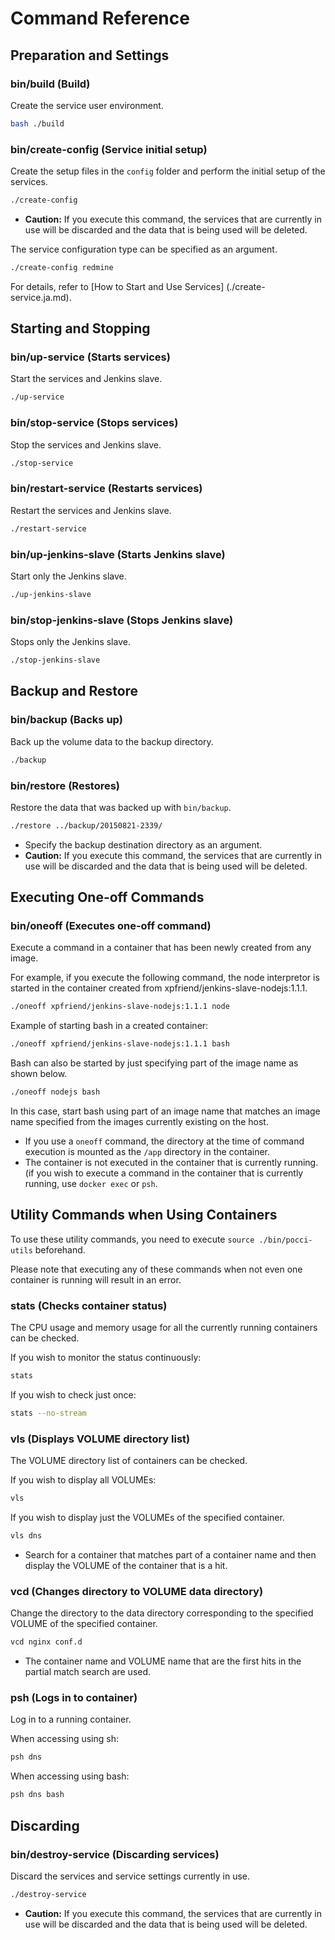 Command Reference
====================

Preparation and Settings
----------
### bin/build (Build)
Create the service user environment.

```bash
bash ./build
```

### bin/create-config (Service initial setup)
Create the setup files in the `config` folder and perform the initial setup of the services.

```bash
./create-config
```

*   **Caution:** If you execute this command, the services that are currently in use will be discarded and the data that is being used will be deleted.

The service configuration type can be specified as an argument.

```bash
./create-config redmine
```

For details, refer to [How to Start and Use Services] (./create-service.ja.md).


Starting and Stopping
----------
### bin/up-service (Starts services)
Start the services and Jenkins slave.

```bash
./up-service
```


### bin/stop-service (Stops services)
Stop the services and Jenkins slave.

```bash
./stop-service
```

### bin/restart-service (Restarts services)
Restart the services and Jenkins slave.

```bash
./restart-service
```

### bin/up-jenkins-slave (Starts Jenkins slave)
Start only the Jenkins slave.

```bash
./up-jenkins-slave
```

### bin/stop-jenkins-slave (Stops Jenkins slave)
Stops only the Jenkins slave.

```bash
./stop-jenkins-slave
```



Backup and Restore
----------------------
### bin/backup (Backs up)
Back up the volume data to the backup directory.

```bash
./backup
```

### bin/restore (Restores)
Restore the data that was backed up with `bin/backup`.

```bash
./restore ../backup/20150821-2339/
```

*  Specify the backup destination directory as an argument.
*  **Caution:** If you execute this command, the services that are currently in use will be discarded and the data that is being used will be deleted.


Executing One-off Commands
--------------------
### bin/oneoff (Executes one-off command)
Execute a command in a container that has been newly created from any image.

For example, if you execute the following command, the node interpretor is started
in the container created from xpfriend/jenkins-slave-nodejs:1.1.1.

```bash
./oneoff xpfriend/jenkins-slave-nodejs:1.1.1 node
```

Example of starting bash in a created container:

```bash
./oneoff xpfriend/jenkins-slave-nodejs:1.1.1 bash
```

Bash can also be started by just specifying part of the image name as shown below.

```bash
./oneoff nodejs bash
```

In this case, start bash using part of an image name that matches an image name specified from the images currently existing on the host.

*   If you use a `oneoff` command, the directory at the time of command execution 
    is mounted as the `/app` directory in the container.
*   The container is not executed in the container that is currently running.
    (if you wish to execute a command in the container that is currently running, use `docker exec` or `psh`.



Utility Commands when Using Containers
--------------------------------------
To use these utility commands, you need to
execute `source ./bin/pocci-utils` beforehand.

Please note that executing any of these commands when not even one container is running will result in an error.

### stats (Checks container status)
The CPU usage and memory usage for all the currently running containers can be checked.

If you wish to monitor the status continuously:
```bash
stats
```

If you wish to check just once:
```bash
stats --no-stream
```


### vls (Displays VOLUME directory list)
The VOLUME directory list of containers can be checked.

If you wish to display all VOLUMEs:
```bash
vls
```

If you wish to display just the VOLUMEs of the specified container.
```bash
vls dns
```
* Search for a container that matches part of a container name and then display the VOLUME of the container that is a hit.

### vcd (Changes directory to VOLUME data directory)
Change the directory to the data directory corresponding to the specified VOLUME of the specified container.

```bash
vcd nginx conf.d
```

* The container name and VOLUME name that are the first hits in the partial match search are used.

### psh (Logs in to container)
Log in to a running container.

When accessing using sh:
```bash
psh dns
```

When accessing using bash:
```bash
psh dns bash
```

Discarding
----
### bin/destroy-service (Discarding services)
Discard the services and service settings currently in use.

```bash
./destroy-service
```

*   **Caution:** If you execute this command, the services that are currently in use will be discarded and the data that is being used will be deleted.
